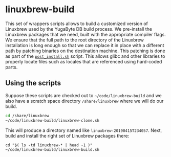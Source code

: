 # linuxbrew-build

This set of wrappers scripts allows to build a customized version of Linuxbrew used by the YugaByte DB
build process. We pre-install the Linuxbrew packages that we need, built with the appropriate compiler
flags. We ensure that the full path to the root directory of the Linuxbrew installation is long enough so that we can
replace it in place with a different path by patching binaries on the destination machine. This patching
is done as part of the [`post_install.sh`](https://github.com/YugaByte/yugabyte-db/blob/master/build-support/post_install.sh) script.
This allows glibc and other libraries to properly locate files such as locales that are referenced using hard-coded parts.

## Using the scripts

Suppose these scripts are checked out to `~/code/linuxbrew-build` and we also have a scratch space
directory `/share/linuxbrew` where we will do our build.

```bash
cd /share/linuxbrew
~/code/linuxbrew-build/linuxbrew-clone.sh
```

This will produce a directory named like `linuxbrew-20190415T234057`. 
Next, build and install the right set of Linuxbrew packages there:

```basn
cd "$( ls -td linuxbrew-* | head -1 )"
~/code/linuxbrew-build/linuxbrew-build.sh
```
